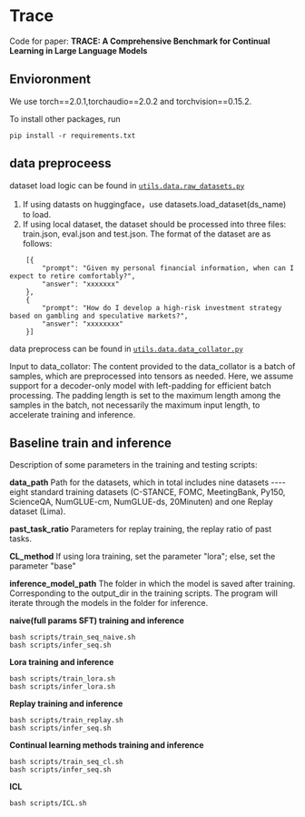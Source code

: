 # Trace

Code for paper: **TRACE: A Comprehensive Benchmark for Continual Learning in Large Language Models**

## Envioronment

We use torch==2.0.1,torchaudio==2.0.2 and torchvision==0.15.2.

To install other packages, run
```
pip install -r requirements.txt
```


## data preproceess

dataset load logic can be found in  [`utils.data.raw_datasets.py`](utils/data/data_utils.py)

1. If using datasts on huggingface，use datasets.load_dataset(ds_name) to load.
2. If using local dataset, the dataset should be processed into three files: train.json, eval.json and test.json. The format of the dataset are as follows:

```
    [{
        "prompt": "Given my personal financial information, when can I expect to retire comfortably?",
        "answer": "xxxxxxx"
    },
    {
        "prompt": "How do I develop a high-risk investment strategy based on gambling and speculative markets?",
        "answer": "xxxxxxxx"
    }]
```


data preprocess can be found in  [`utils.data.data_collator.py`](utils/data/data_collator.py)

Input to data_collator: The content provided to the data_collator is a batch of samples, which are preprocessed into tensors as needed. Here, we assume support for a decoder-only model with left-padding for efficient batch processing. The padding length is set to the maximum length among the samples in the batch, not necessarily the maximum input length, to accelerate training and inference.


## Baseline train and inference

Description of some parameters in the training and testing scripts:

**data_path**  Path for the datasets, which in total includes nine datasets ---- eight standard training datasets (C-STANCE, FOMC, MeetingBank, Py150, ScienceQA, NumGLUE-cm, NumGLUE-ds, 20Minuten) and one Replay dataset (Lima).

**past_task_ratio** Parameters for replay training, the replay ratio of past tasks.

**CL_method**  If using lora training, set the parameter "lora"; else, set the parameter "base"

**inference_model_path** The folder in which the model is saved after training. Corresponding to the output_dir in the training scripts. The program will iterate through the models in the folder for inference.


**naive(full params SFT) training and inference**

```
bash scripts/train_seq_naive.sh
bash scripts/infer_seq.sh
```

**Lora training and inference**

```
bash scripts/train_lora.sh
bash scripts/infer_lora.sh
```

**Replay training and inference**

```
bash scripts/train_replay.sh
bash scripts/infer_seq.sh
```

**Continual learning methods training and inference**

```
bash scripts/train_seq_cl.sh
bash scripts/infer_seq.sh
```

**ICL**

```
bash scripts/ICL.sh
```

